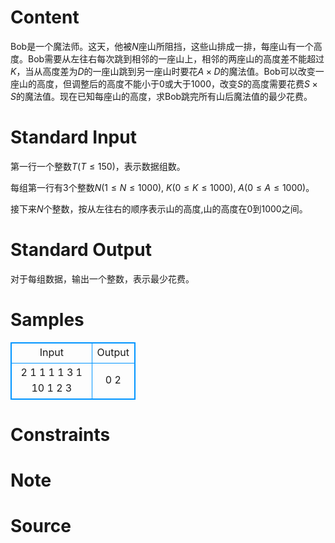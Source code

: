 
# Content

Bob是一个魔法师。这天，他被$N$座山所阻挡，这些山排成一排，每座山有一个高度。Bob需要从左往右每次跳到相邻的一座山上，相邻的两座山的高度差不能超过$K$，当从高度差为$D$的一座山跳到另一座山时要花$A\times D$的魔法值。Bob可以改变一座山的高度，但调整后的高度不能小于$0$或大于$1000$，改变$S$的高度需要花费$S\times S$的魔法值。现在已知每座山的高度，求Bob跳完所有山后魔法值的最少花费。

# Standard Input

第一行一个整数$T$($T\leq 150$)，表示数据组数。

每组第一行有$3$个整数$N$($1\leq N\leq 1000$), $K$($0\leq K\leq 1000$), $A$($0\leq A\leq 1000$)。

接下来$N$个整数，按从左往右的顺序表示山的高度,山的高度在$0$到$1000$之间。

# Standard Output

对于每组数据，输出一个整数，表示最少花费。

# Samples

<style>
        table,table tr th, table tr td { border:1px solid #0094ff; }
        table { width: 200px; min-height: 25px; line-height: 25px; text-align: center; border-collapse: collapse;}   
    </style>
<table>
	<tr>
		<td>Input</td>
		<td>Output</td>
	</tr>
<tr><td>2
1 1 1
1
3 1 10
1 2 3</td><td>0
2</td></tr></table>


# Constraints



# Note



# Source



